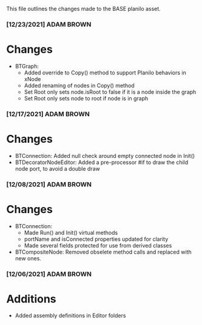 This file outlines the changes made to the BASE planilo asset.

### [12/23/2021] ADAM BROWN ###

# Changes
- BTGraph: 
	- Added override to Copy() method to support Planilo behaviors in xNode
	- Added renaming of nodes in Copy() method
	- Set Root only sets node.isRoot to false if it is a node inside the graph
	- Set Root only sets node to root if node is in graph


### [12/17/2021] ADAM BROWN ###

# Changes
- BTConnection: Added null check around empty connected node in Init()
- BTDecoratorNodeEditor: Added a pre-processor #if to draw the child node port, to avoid a double draw

### [12/08/2021] ADAM BROWN ###

# Changes
- BTConnection:
	- Made Run() and Init() virtual methods
	- portName and isConnected properties updated for clarity
	- Made several fields protected for use from derived classes
- BTCompositeNode: Removed obselete method calls and replaced with new ones.

### [12/06/2021] ADAM BROWN ###

# Additions 
- Added assembly definitions in Editor folders